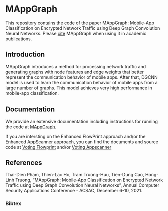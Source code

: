 # MAppGraph
This repository contains the code of the paper MAppGraph: Mobile-App Classification on Encrypted Network
Traffic using Deep Graph Convolution Neural Networks.
Please [cite](#References) MAppGraph when using it in academic publications.

## Introduction
MAppGraph introduces a method for processing network traffic and generating graphs with node features and edge weights that better represent the communication behavior of mobile apps. After that, DGCNN model is used to learn the communication behavior of mobile apps from a large number of graphs. This model achieves very high performance in mobile-app classification.

## Documentation
We provide an extensive documentation including instructions for running the code at [MAppGraph](https://soeai.github.io/MAppGraph/).

If you are intersting on the Enhanced FlowPrint approach and/or the Enhanced AppScanner approach, you can find the documents and source code at [Voting Flowprint](https://github.com/hothienlac/Voting_Flowprint) and/or [Voting Appscanner](https://github.com/dienthaipham103/Appscanner_voting)

## References
Thai-Dien Pham, Thien-Lac Ho, Tram Truong-Huu, Tien-Dung Cao, Hong-Linh Truong, “MAppGraph: Mobile-App Classification on Encrypted Network Traffic using Deep Graph Convolution Neural Networks”, Annual Computer Security Applications Conference - ACSAC, December 6-10, 2021.

### Bibtex
